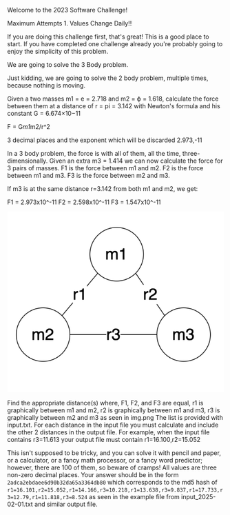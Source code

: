 Welcome to the 2023 Software Challenge!

Maximum Attempts 1.
Values Change Daily!!

If you are doing this challenge first, that's great! This is a good place to start. If you have completed one challenge already you're probably going to enjoy the simplicity of this problem.

We are going to solve the 3 Body problem.

Just kidding, we are going to solve the 2 body problem, multiple times, because nothing is moving.

Given a two masses m1 = e = 2.718 and m2 = ϕ = 1.618, calculate the force between them at a distance of r = pi = 3.142 
with Newton's formula and his constant G = 6.674×10−11

F = G*m1*m2/r^2

3 decimal places and the exponent which will be discarded
2.973,-11

In a 3 body problem, the force is with all of them, all the time, three-dimensionally.
Given an extra m3 = 1.414 we can now calculate the force for 3 pairs of masses.
F1 is the force between m1 and m2.
F2 is the force between m1 and m3.
F3 is the force between m2 and m3.

If m3 is at the same distance r=3.142 from both m1 and m2, we get:

F1 = 2.973x10^-11
F2 = 2.598x10^-11
F3 = 1.547x10^-11

![img.png](img.png)

Find the appropriate distance(s) where, F1, F2, and F3 are equal, r1 is graphically between m1 and m2, r2 is graphically between m1 and m3, r3 is graphically between m2 and m3 as seen in img.png
The list is provided with input.txt.
For each distance in the input file you must calculate and include the other 2 distances in the output file. For example, when the input file contains r3=11.613 your output file must contain r1=16.100,r2=15.052

This isn't supposed to be tricky, and you can solve it with pencil and paper, or a calculator, or a fancy math processor, or a fancy word predictor; however, there are 100 of them, so beware of cramps!
All values are three non-zero decimal places.
Your answer should be in the form `2adca2ebdaee6d90b32da65a3364db80` which corresponds to the md5 hash of `r1=16.101,r2=15.052,r1=14.166,r3=10.218,r1=13.638,r3=9.837,r1=17.733,r3=12.79,r1=11.818,r3=8.524` as seen in the example file from input_2025-02-01.txt and similar output file.


